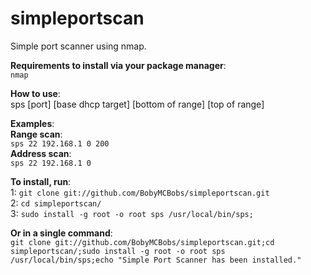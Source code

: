 # simpleportscan
Simple port scanner using nmap.

**Requirements to install via your package manager**:  
  `nmap`

**How to use**:  
  sps [port] [base dhcp target] [bottom of range] [top of range]

**Examples**:  
  **Range scan**:  
    `sps 22 192.168.1 0 200`  
  **Address scan**:  
    `sps 22 192.168.1 0`

**To install, run**:  
  1: `git clone git://github.com/BobyMCBobs/simpleportscan.git`  
  2: `cd simpleportscan/`  
  3: `sudo install -g root -o root sps /usr/local/bin/sps;`  

**Or in a single command**:  
  `git clone git://github.com/BobyMCBobs/simpleportscan.git;cd simpleportscan/;sudo install -g root -o root sps /usr/local/bin/sps;echo "Simple Port Scanner has been installed."`
